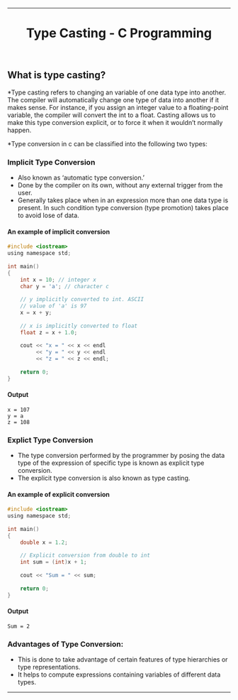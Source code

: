 <hr>
<h1 align="center">Type Casting - C Programming</h1>
<br>

## What is type casting?
*Type casting refers to changing an variable of one data type into another. 
The compiler will automatically change one type of data into another if it makes sense.
For instance, if you assign an integer value to a floating-point variable, the compiler will convert the int to a float.
Casting allows us to make this type conversion explicit, or to force it when it wouldn’t normally happen.

*Type conversion in c can be classified into the following two types:

### Implicit Type Conversion
* Also known as ‘automatic type conversion.’
* Done by the compiler on its own, without any external trigger from the user.
* Generally takes place when in an expression more than one data type is present. In such condition type conversion (type promotion) takes place to avoid lose of data.

#### An example of implicit conversion
```C
#include <iostream>
using namespace std;
  
int main()
{
    int x = 10; // integer x
    char y = 'a'; // character c
  
    // y implicitly converted to int. ASCII
    // value of 'a' is 97
    x = x + y;
  
    // x is implicitly converted to float
    float z = x + 1.0;
  
    cout << "x = " << x << endl
         << "y = " << y << endl
         << "z = " << z << endl;
  
    return 0;
}

```
#### Output
```
x = 107
y = a
z = 108
```

### Explict Type Conversion
* The type conversion performed by the programmer by posing the data type of the expression of specific type is known as explicit type conversion. 
* The explicit type conversion is also known as type casting.

#### An example of explicit conversion
```C
#include <iostream>
using namespace std;
  
int main()
{
    double x = 1.2;
  
    // Explicit conversion from double to int
    int sum = (int)x + 1;
  
    cout << "Sum = " << sum;
  
    return 0;
}

```
#### Output
```
Sum = 2
```

### Advantages of Type Conversion:
* This is done to take advantage of certain features of type hierarchies or type representations.
* It helps to compute expressions containing variables of different data types.
<hr>
